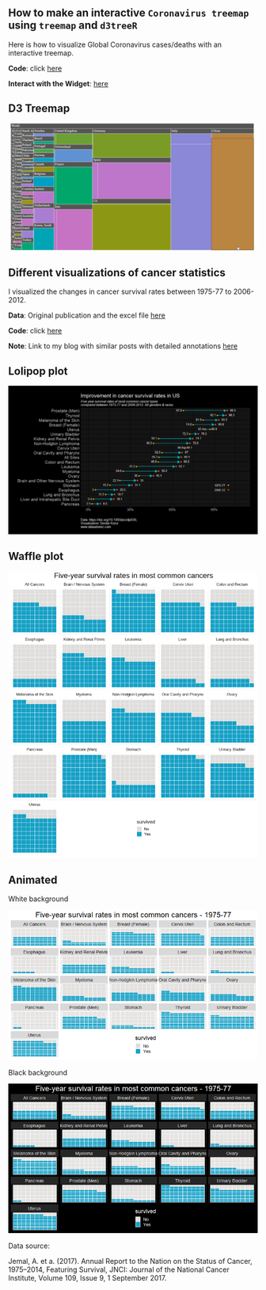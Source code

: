 ## How to make an interactive `Coronavirus treemap` using `treemap` and `d3treeR`


Here is how to visualize Global Coronavirus cases/deaths with an interactive treemap.


**Code**: click [here](https://tools.dataatomic.com/shiny/www/covidtreemap.html)

**Interact with the Widget**: [here](covidtreemap/covidtreemap.html)

## D3 Treemap

<p align="center">
  <img src="images/covidtreemap.gif">
</p>



## Different visualizations of cancer statistics 

I visualized the changes in cancer survival rates between 1975-77 to 2006-2012.

**Data**: Original publication and the excel file [here](data)

**Code**: click [here](code/cancer_survival_stats.Rmd)

**Note**: Link to my blog with similar posts with detailed annotations [here](https://www.dataatomic.com)


## Lolipop plot

<p align="center">
  <img src="images/plot_cancer_survival_stats.png">
</p>


## Waffle plot

<p align="center">
  <img src="images/plot_cancer_survival_waffle.png">
</p>

## Animated

White background

<p align="center">
  <img src="survival.gif">
</p>

Black background

<p align="center">
  <img src="survival_black.gif">
</p>


Data source:

Jemal, A. et a. (2017). Annual Report to the Nation on the Status of Cancer, 1975–2014, Featuring Survival, JNCI: Journal of the National Cancer Institute, Volume 109, Issue 9, 1 September 2017.

